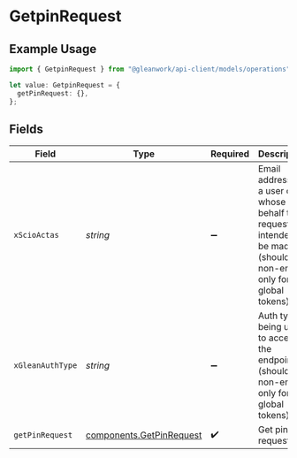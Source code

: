 # GetpinRequest

## Example Usage

```typescript
import { GetpinRequest } from "@gleanwork/api-client/models/operations";

let value: GetpinRequest = {
  getPinRequest: {},
};
```

## Fields

| Field                                                                                                                    | Type                                                                                                                     | Required                                                                                                                 | Description                                                                                                              |
| ------------------------------------------------------------------------------------------------------------------------ | ------------------------------------------------------------------------------------------------------------------------ | ------------------------------------------------------------------------------------------------------------------------ | ------------------------------------------------------------------------------------------------------------------------ |
| `xScioActas`                                                                                                             | *string*                                                                                                                 | :heavy_minus_sign:                                                                                                       | Email address of a user on whose behalf the request is intended to be made (should be non-empty only for global tokens). |
| `xGleanAuthType`                                                                                                         | *string*                                                                                                                 | :heavy_minus_sign:                                                                                                       | Auth type being used to access the endpoint (should be non-empty only for global tokens).                                |
| `getPinRequest`                                                                                                          | [components.GetPinRequest](../../models/components/getpinrequest.md)                                                     | :heavy_check_mark:                                                                                                       | Get pin request                                                                                                          |